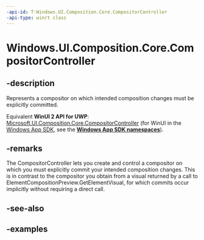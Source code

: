 ```yaml
---
-api-id: T:Windows.UI.Composition.Core.CompositorController
-api-type: winrt class
---
```


<!-- Class syntax.
public class CompositorController : IClosable
-->

# Windows.UI.Composition.Core.CompositorController

## -description

Represents a compositor on which intended composition changes must be explicitly committed.

Equivalent **WinUI 2 API for UWP**: [Microsoft.UI.Composition.Core.CompositorController](/windows/winui/api/microsoft.ui.composition.core.compositorcontroller) (for WinUI in the [Windows App SDK](/windows/apps/windows-app-sdk/), see the **[Windows App SDK namespaces](/windows/windows-app-sdk/api/winrt/)**).

## -remarks

The CompositorController lets you create and control a compositor on which you must explicitly commit your intended composition changes. This is in contrast to the compositor you obtain from a visual returned by a call to ElementCompositionPreview.GetElementVisual, for which commits occur implicitly without requiring a direct call.

## -see-also

## -examples

